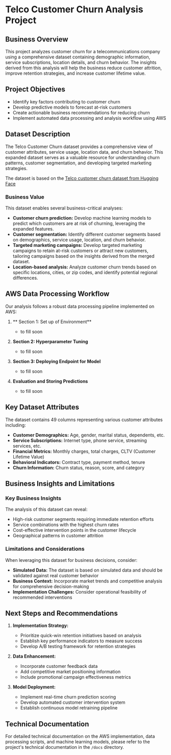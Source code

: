 # Telco Customer Churn Analysis Project

## Business Overview

This project analyzes customer churn for a telecommunications company using a comprehensive dataset containing demographic information, service subscriptions, location details, and churn behavior. The insights derived from this analysis will help the business reduce customer attrition, improve retention strategies, and increase customer lifetime value.

## Project Objectives

- Identify key factors contributing to customer churn
- Develop predictive models to forecast at-risk customers
- Create actionable business recommendations for reducing churn
- Implement automated data processing and analysis workflow using AWS

## Dataset Description

The Telco Customer Churn dataset provides a comprehensive view of customer attributes, service usage, location data, and churn behavior. This expanded dataset serves as a valuable resource for understanding churn patterns, customer segmentation, and developing targeted marketing strategies.

The dataset is based on the [Telco customer churn dataset from Hugging Face](https://huggingface.co/datasets/aai510-group1/telco-customer-churn)

### Business Value

This dataset enables several business-critical analyses:

- **Customer churn prediction:** Develop machine learning models to predict which customers are at risk of churning, leveraging the expanded features.
- **Customer segmentation:**  Identify different customer segments based on demographics, service usage, location, and churn behavior.
- **Targeted marketing campaigns:**  Develop targeted marketing campaigns to retain at-risk customers or attract new customers, tailoring campaigns based on the insights derived from the merged dataset.
- **Location-based analysis:** Analyze customer churn trends based on specific locations, cities, or zip codes, and identify potential regional differences.

## AWS Data Processing Workflow

Our analysis follows a robust data processing pipeline implemented on AWS:

1. ** Section 1: Set up of Environment**
   - to fill soon

2. **Section 2: Hyperparameter Tuning**
   - to fill soon
     
3. **Section 3: Deploying Endpoint for Model**
   - to fill soon

4. **Evaluation and Storing Predictions**
   - to fill soon



## Key Dataset Attributes

The dataset contains 49 columns representing various customer attributes including:

- **Customer Demographics:** Age, gender, marital status, dependents, etc.
- **Service Subscriptions:** Internet type, phone service, streaming services, etc.
- **Financial Metrics:** Monthly charges, total charges, CLTV (Customer Lifetime Value)
- **Behavioral Indicators:** Contract type, payment method, tenure
- **Churn Information:** Churn status, reason, score, and category

## Business Insights and Limitations

### Key Business Insights

The analysis of this dataset can reveal:
- High-risk customer segments requiring immediate retention efforts
- Service combinations with the highest churn rates
- Cost-effective intervention points in the customer lifecycle
- Geographical patterns in customer attrition

### Limitations and Considerations

When leveraging this dataset for business decisions, consider:
- **Simulated Data:** The dataset is based on simulated data and should be validated against real customer behavior
- **Business Context:** Incorporate market trends and competitive analysis for comprehensive decision-making
- **Implementation Challenges:** Consider operational feasibility of recommended interventions

## Next Steps and Recommendations

1. **Implementation Strategy:**
   - Prioritize quick-win retention initiatives based on analysis
   - Establish key performance indicators to measure success
   - Develop A/B testing framework for retention strategies

2. **Data Enhancement:**
   - Incorporate customer feedback data
   - Add competitive market positioning information
   - Include promotional campaign effectiveness metrics

3. **Model Deployment:**
   - Implement real-time churn prediction scoring
   - Develop automated customer intervention system
   - Establish continuous model retraining pipeline

## Technical Documentation

For detailed technical documentation on the AWS implementation, data processing scripts, and machine learning models, please refer to the project's technical documentation in the `/docs` directory.
